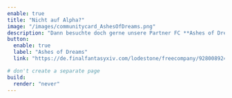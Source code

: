 ```yaml
---
enable: true
title: "Nicht auf Alpha?"
image: "/images/communitycard_AshesOfDreams.png"
description: "Dann besuchte doch gerne unsere Partner FC **Ashes of Dreams** auf **Raiden**!"
button:
  enable: true
  label: "Ashes of Dreams"
  link: "https://de.finalfantasyxiv.com/lodestone/freecompany/9280089244661973681/"

# don't create a separate page
build:
  render: "never"
---
```

